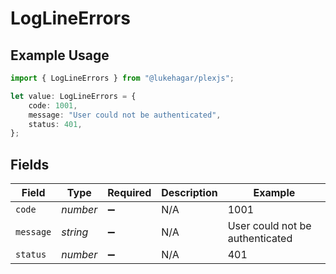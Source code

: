 # LogLineErrors

## Example Usage

```typescript
import { LogLineErrors } from "@lukehagar/plexjs";

let value: LogLineErrors = {
    code: 1001,
    message: "User could not be authenticated",
    status: 401,
};
```

## Fields

| Field                           | Type                            | Required                        | Description                     | Example                         |
| ------------------------------- | ------------------------------- | ------------------------------- | ------------------------------- | ------------------------------- |
| `code`                          | *number*                        | :heavy_minus_sign:              | N/A                             | 1001                            |
| `message`                       | *string*                        | :heavy_minus_sign:              | N/A                             | User could not be authenticated |
| `status`                        | *number*                        | :heavy_minus_sign:              | N/A                             | 401                             |
